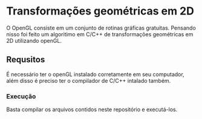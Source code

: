 # Transformações geométricas em 2D
O OpenGL consiste em um conjunto de rotinas gráficas gratuitas. Pensando nisso foi feito um algoritimo em C/C++ de transformações geométricas em 2D utilizando openGL.

## Requsitos
É necessário ter o openGL instalado corretamente em seu computador, além disso é preciso ter o compilador de C/C++ intalado também.

### Execução
Basta compilar os arquivos contidos neste repositório e executá-los.
